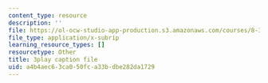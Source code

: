 ```yaml
---
content_type: resource
description: ''
file: https://ol-ocw-studio-app-production.s3.amazonaws.com/courses/8-333-statistical-mechanics-i-statistical-mechanics-of-particles-fall-2013/a4b4aec63ca050fca33bdbe282da1729_w_I0AkvbWFc.vtt
file_type: application/x-subrip
learning_resource_types: []
resourcetype: Other
title: 3play caption file
uid: a4b4aec6-3ca0-50fc-a33b-dbe282da1729
---
```

